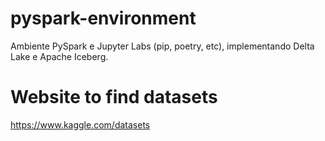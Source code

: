 # pyspark-environment
Ambiente PySpark e Jupyter Labs (pip, poetry, etc), implementando Delta Lake e Apache Iceberg.

# Website to find datasets
https://www.kaggle.com/datasets
